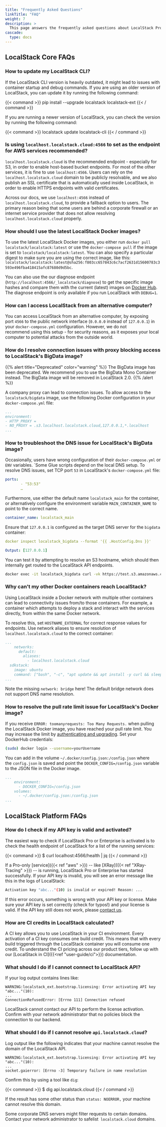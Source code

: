```yaml
---
title: "Frequently Asked Questions"
linkTitle: "FAQ"
weight: 7
description: >
  This page answers the frequently asked questions about LocalStack Pro, Enterprise, and Community Editions. 
cascade:
  type: docs
---
```


## LocalStack Core FAQs

### How to update my LocalStack CLI?

If the LocalStack CLI version is heavily outdated, it might lead to issues with container startup and debug commands. If you are using an older version of LocalStack, you can update it by running the following command:

{{< command >}}
pip install --upgrade localstack localstack-ext
{{< / command >}}

If you are running a newer version of LocalStack, you can check the version by running the following command:

{{< command >}}
localstack update localstack-cli
{{< / command >}}

### Is using `localhost.localstack.cloud:4566` to set as the endpoint for AWS services recommended?

`localhost.localstack.cloud` is the recommended endpoint - especially for S3, in order to enable host-based bucket endpoints. For most of the other services, it is fine to use `localhost:4566`. Users can rely on the `localhost.localstack.cloud` domain to be publicly resolvable, and we also publish an SSL certificate that is automatically used inside LocalStack, in order to enable HTTPS endpoints with valid certificates.

Across our docs, we use `localhost:4566` instead of `localhost.localstack.cloud`, to provide a fallback option to users. The primary reason being that some users are behind a corporate firewall or an internet service provider that does not allow resolving `localhost.localstack.cloud` properly.

### How should I use the latest LocalStack Docker images?

To use the latest LocalStack Docker images, you either run `docker pull localstack/localstack:latest` or use the `docker-compose pull` if the image is set to `localstack/localstack:latest`. You can also specify a particular digest to make sure you are using the correct image, like this: `localstack/localstack:latest@sha256:f803cc657843c6c7acf2631d15600783c3593e496fba418415afc87680d9d5bc`.

You can also use the our diagnose endpoint (`http://localhost:4566/_localstack/diagnose`) to get the specific image hashes and compare them with the current (latest) images on [Docker Hub](https://hub.docker.com/r/localstack/).
The diagnose endpoint is only available if you run LocalStack with `DEBUG=1`.

### How can I access LocalStack from an alternative computer?

You can access LocalStack from an alternative computer, by exposing port `4566` to the public network interface (`0.0.0.0` instead of `127.0.0.1`) in your `docker-compose.yml` configuration. However, we do not recommend using this setup - for security reasons, as it exposes your local computer to potential attacks from the outside world.

### How do I resolve connection issues with proxy blocking access to LocalStack's BigData image?

{{% alert title="Deprecated" color="warning" %}}
The BigData image has been deprecated. We recommend you to use the BigData Mono Container instead. The BigData image will be removed in LocalStack 2.0.
{{% /alert %}}

A company proxy can lead to connection issues. To allow access to the `localstack/bigdata` image, use the following Docker configuration in your `docker-compose.yml` file:

```yaml
...
environment: 
- HTTP_PROXY = 
- NO_PROXY = .s3.localhost.localstack.cloud,127.0.0.1,*.localhost
...
```

### How to troubleshoot the DNS issue for LocalStack's BigData image?

Occasionally, users have wrong configuration of their `docker-compose.yml` or `ENV` variables. ´Some Glue scripts depend on the local DNS setup. To resolve DNS issues, set TCP port `53` in LocalStack's `docker-compose.yml` file:

```yaml
ports:
       - "53:53"
       …
```

Furthermore, use either the default name `localstack_main` for the container, or alternatively configure the environment variable `MAIN_CONTAINER_NAME` to point to the correct name.

```yaml
container_name: localstack_main
```

Ensure that `127.0.0.1` is configured as the target DNS server for the `bigdata` container:

```yaml
docker inspect localstack_bigdata --format '{{ .HostConfig.Dns }}'

Output: [127.0.0.1]
```

You can test it by attempting to resolve an S3 hostname, which should then internally get routed to the LocalStack API endpoints.

```bash
docker exec -it localstack_bigdata curl -vk https://test.s3.amazonaws.com
```

### Why can't my other Docker containers reach LocalStack?

Using LocalStack inside a Docker network with multiple other containers can lead to connectivity issues from/to those containers. For example, a container which attempts to deploy a stack and interact with the services directly, from within the same Docker network.

To resolve this, set `HOSTNAME_EXTERNAL` for correct response values for endpoints. Use network aliases to ensure resolution of `localhost.localstack.cloud` to the correct container:

```yaml
...
    networks:
      default:
        aliases:
          - localhost.localstack.cloud
  sdkstack:
    image: ubuntu
    command: ["bash", "-c", "apt update && apt install -y curl && sleep 5 && curl -v http://localhost.localstack.cloud:4566/health"]
...
```

Note the missing `network: bridge` here! The default bridge network does not support DNS name resolution.

### How to resolve the pull rate limit issue for LocalStack's Docker image?

If you receive `ERROR: toomanyrequests: Too Many Requests.` when pulling the LocalStack Docker image, you have reached your pull rate limit. You may increase the limit by [authenticating and upgrading](https://www.docker.com/increase-rate-limits). Set your DockerHub credentials:

```bash
(sudo) docker login --username=yourUsername
```

You can add in the volume `~/.docker/config.json:/config.json` where the `config.json` is saved and point the `DOCKER_CONFIG=/config.json` variable to the JSON file in the Docker image.

```yaml
...
    environment:
      - DOCKER_CONFIG=/config.json
    volumes:
      - ~/.docker/config.json:/config.json
...
```

## LocalStack Platform FAQs

### How do I check if my API key is valid and activated?

The easiest way to check if LocalStack Pro or Enterprise is activated is to check the health endpoint of LocalStack for a list of the running services:

{{< command >}}
$ curl localhost:4566/health | jq
{{< / command >}}

If a Pro-only [service]({{< ref "aws" >}}) -- like [XRay]({{< ref "XRay-Tracing" >}}) -- is running, LocalStack Pro or Enterprise has started successfully. If your API key is invalid, you will see an error message like this in the logs of LocalStack:

```bash
Activation key "abc..."(10) is invalid or expired! Reason: ...
```

If this error occurs, something is wrong with your API key or license. Make sure your API key is set correctly (check for typos!) and your license is valid. If the API key still does not work, please [contact us](https://localstack.cloud/contact/).

### How are CI credits in LocalStack calculated?

A CI key allows you to use LocalStack in your CI environment. Every activation of a CI key consumes one build credit. This means that with every build triggered through the LocalStack container you will consume one credit. To understand the CI pricing across our product tiers, follow up with our [LocalStack in CI]({{<ref "user-guide/ci">}}) documentation.

### What should I do if I cannot connect to LocalStack API?

If your log output contains lines like:

```shell
WARNING:localstack_ext.bootstrap.licensing: Error activating API key "abc..."(10):
...
ConnectionRefusedError: [Errno 111] Connection refused
```

LocalStack cannot contact our API to perform the license activation. Confirm with your network administrator that no policies block the connection to our backend.

### What should I do if I cannot resolve `api.localstack.cloud`?

Log output like the following indicates that your machine cannot resolve the domain of the LocalStack API.

```shell
WARNING:localstack_ext.bootstrap.licensing: Error activating API key "abc..."(10):
...
socket.gaierror: [Errno -3] Temporary failure in name resolution
```

Confirm this by using a tool like `dig`:

{{< command >}}
$ dig api.localstack.cloud
{{< / command >}}

If the result has some other status than `status: NOERROR,` your machine cannot resolve this domain.

Some corporate DNS servers might filter requests to certain domains. Contact your network administrator to safelist` localstack.cloud` domains.
